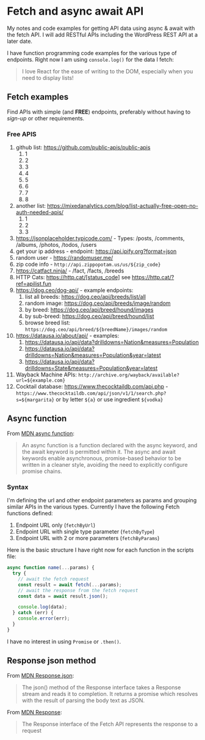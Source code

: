 # Fetch and async await API

My notes and code examples for getting API data using async & await with the fetch API. I will add RESTful APIs including the WordPress REST API at a later date.

I have function programming code examples for the various type of endpoints. Right now I am using `console.log()` for the data I fetch:

> I love React for the ease of writing to the DOM, especially when you need to display lists!

## Fetch examples

Find APIs with simple (and **FREE**) endpoints, preferably without having to _sign-up_ or other requirements.

### Free APIS

1. github list: https://github.com/public-apis/public-apis
   1. 1
   1. 2
   1. 3
   1. 4
   1. 5
   1. 6
   1. 7
   1. 8
1. another list: https://mixedanalytics.com/blog/list-actually-free-open-no-auth-needed-apis/
   1. 1
   1. 2
   1. 3
1. https://jsonplaceholder.typicode.com/ - Types: /posts, /comments, /albums, /photos, /todos, /users
1. get your ip address - endpoint: https://api.ipify.org?format=json
1. random user - https://randomuser.me/
1. zip code info - `http://api.zippopotam.us/us/${zip_code}`
1. https://catfact.ninja/ - /fact, /facts, /breeds
1. HTTP Cats: https://http.cat/[status_code] see https://http.cat/?ref=apilist.fun
1. https://dog.ceo/dog-api/ - example endpoints:
   1. list all breeds: https://dog.ceo/api/breeds/list/all
   1. random image: https://dog.ceo/api/breeds/image/random
   1. by breed: https://dog.ceo/api/breed/hound/images
   1. by sub-breed: https://dog.ceo/api/breed/hound/list
   1. browse breed list: `https://dog.ceo/api/breed/${breedName}/images/random`
1. https://datausa.io/about/api/ - examples:
   1. https://datausa.io/api/data?drilldowns=Nation&measures=Population
   1. https://datausa.io/api/data?drilldowns=Nation&measures=Population&year=latest
   1. https://datausa.io/api/data?drilldowns=State&measures=Population&year=latest
1. Wayback Machine APIs: `http://archive.org/wayback/available?url=${example.com}`
1. Cocktail database: https://www.thecocktaildb.com/api.php - `https://www.thecocktaildb.com/api/json/v1/1/search.php?s=${margarita}` or by letter `${a}` or use ingredient `${vodka}`

## Async function

From [MDN async function](https://developer.mozilla.org/en-US/docs/Web/JavaScript/Reference/Statements/async_function):

> An async function is a function declared with the async keyword, and the await keyword is permitted within it. The async and await keywords enable asynchronous, promise-based behavior to be written in a cleaner style, avoiding the need to explicitly configure promise chains.

### Syntax

I'm defining the url and other endpoint parameters as params and grouping similar APIs in the various types. Currently I have the following Fetch functions defined:

1. Endpoint URL only (`fetchByUrl`)
1. Endpoint URL with single type parameter (`fetchByType`)
1. Endpoint URL with 2 or more parameters (`fetchByParams`)

Here is the basic structure I have right now for each function in the scripts file:

```js
async function name(...params) {
  try {
    // await the fetch request
    const result = await fetch(...params);
    // await the response from the fetch request
    const data = await result.json();

    console.log(data);
  } catch (err) {
    console.error(err);
  }
}
```

I have no interest in using `Promise` or `.then()`.

## Response json method

From [MDN Response.json](https://developer.mozilla.org/en-US/docs/Web/API/Response/json):

> The json() method of the Response interface takes a Response stream and reads it to completion. It returns a promise which resolves with the result of parsing the body text as JSON.

From [MDN Response](https://developer.mozilla.org/en-US/docs/Web/API/Response):

> The Response interface of the Fetch API represents the response to a request
